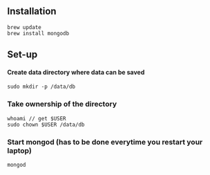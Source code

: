 ## Installation
```
brew update
brew install mongodb
```
## Set-up
#### Create data directory where data can be saved
```
sudo mkdir -p /data/db
```
### Take ownership of the directory
```
whoami // get $USER
sudo chown $USER /data/db
```
### Start mongod (has to be done everytime you restart your laptop)
`mongod`
